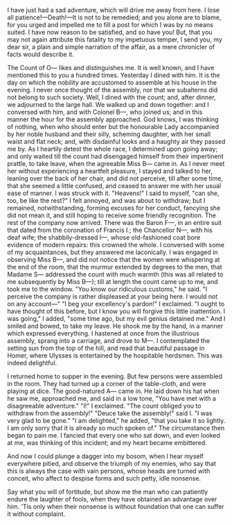 I have just had a sad adventure, which will drive me away from here. I lose all patience!—Death!—It is not to be remedied; and you alone are to blame, for you urged and impelled me to fill a post for which I was by no means suited. I have now reason to be satisfied, and so have you! But, that you may not again attribute this fatality to my impetuous temper, I send you, my dear sir, a plain and simple narration of the affair, as a mere chronicler of facts would describe it.

The Count of O— likes and distinguishes me. It is well known, and I have mentioned this to you a hundred times. Yesterday I dined with him. It is the day on which the nobility are accustomed to assemble at his house in the evening. I never once thought of the assembly, nor that we subalterns did not belong to such society. Well, I dined with the count; and, after dinner, we adjourned to the large hall. We walked up and down together: and I conversed with him, and with Colonel B—, who joined us; and in this manner the hour for the assembly approached. God knows, I was thinking of nothing, when who should enter but the honourable Lady accompanied by her noble husband and their silly, scheming daughter, with her small waist and flat neck; and, with disdainful looks and a haughty air they passed me by. As I heartily detest the whole race, I determined upon going away; and only waited till the count had disengaged himself from their impertinent prattle, to take leave, when the agreeable Miss B— came in. As I never meet her without experiencing a heartfelt pleasure, I stayed and talked to her, leaning over the back of her chair, and did not perceive, till after some time, that she seemed a little confused, and ceased to answer me with her usual ease of manner. I was struck with it. "Heavens!" I said to myself, "can she, too, be like the rest?" I felt annoyed, and was about to withdraw; but I remained, notwithstanding, forming excuses for her conduct, fancying she did not mean it, and still hoping to receive some friendly recognition. The rest of the company now arrived. There was the Baron F—, in an entire suit that dated from the coronation of Francis I.; the Chancellor N—, with his deaf wife; the shabbily-dressed I—, whose old-fashioned coat bore evidence of modern repairs: this crowned the whole. I conversed with some of my acquaintances, but they answered me laconically. I was engaged in observing Miss B—, and did not notice that the women were whispering at the end of the room, that the murmur extended by degrees to the men, that Madame S— addressed the count with much warmth (this was all related to me subsequently by Miss B—); till at length the count came up to me, and took me to the window. "You know our ridiculous customs," he said. "I perceive the company is rather displeased at your being here. I would not on any account—" "I beg your excellency's pardon!" I exclaimed. "I ought to have thought of this before, but I know you will forgive this little inattention. I was going," I added, "some time ago, but my evil genius detained me." And I smiled and bowed, to take my leave. He shook me by the hand, in a manner which expressed everything. I hastened at once from the illustrious assembly, sprang into a carriage, and drove to M—. I contemplated the setting sun from the top of the hill, and read that beautiful passage in Homer, where Ulysses is entertained by the hospitable herdsmen. This was indeed delightful.

I returned home to supper in the evening. But few persons were assembled in the room. They had turned up a corner of the table-cloth, and were playing at dice. The good-natured A— came in. He laid down his hat when he saw me, approached me, and said in a low tone, "You have met with a disagreeable adventure." "I!" I exclaimed. "The count obliged you to withdraw from the assembly!" "Deuce take the assembly!" said I. "I was very glad to be gone." "I am delighted," he added, "that you take it so lightly. I am only sorry that it is already so much spoken of." The circumstance then began to pain me. I fancied that every one who sat down, and even looked at me, was thinking of this incident; and my heart became embittered.

And now I could plunge a dagger into my bosom, when I hear myself everywhere pitied, and observe the triumph of my enemies, who say that this is always the case with vain persons, whose heads are turned with conceit, who affect to despise forms and such petty, idle nonsense.

Say what you will of fortitude, but show me the man who can patiently endure the laughter of fools, when they have obtained an advantage over him. 'Tis only when their nonsense is without foundation that one can suffer it without complaint.